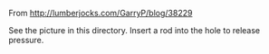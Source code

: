 From http://lumberjocks.com/GarryP/blog/38229

See the picture in this directory. Insert a rod into
the hole to release pressure.
